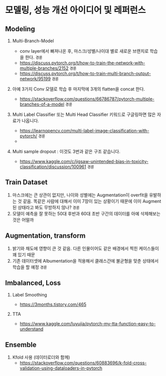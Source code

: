 # 모델링, 성능 개선 아이디어 및 레퍼런스

## Modeling

1. Multi-Branch-Model
    - conv layer에서 빠져나온 후, 마스크/성별/나이대 별로 새로운 브랜치로 학습을 한다. `경륜`
    - https://discuss.pytorch.org/t/how-to-train-the-network-with-multiple-branches/2152 `경륜`
    - https://discuss.pytorch.org/t/how-to-train-multi-branch-output-network/95199 `경륜`

  
2. 아예 3가지 Conv 모델로 학습 후 마지막에 3개의 flatten을 concat 한다.
    - https://stackoverflow.com/questions/66786787/pytorch-multiple-branches-of-a-model `경륜`

3. Multi Label Classifier 또는 Multi Head Classifier 키워드로 구글링하면 많은 자료가 나옵니다.
    - https://learnopencv.com/multi-label-image-classification-with-pytorch/ `경륜`
    - 

4. Multi sample dropout : 이것도 3번과 같은 구조 같습니다.
    - https://www.kaggle.com/c/jigsaw-unintended-bias-in-toxicity-classification/discussion/100961 `경륜`

## Train Dataset
1. 마스크에는 큰 상관이 없지만, 나이와 성별에는 Augmentation이 overfit을 유발하는 것 같음. 똑같은 사람에 대해서 이미 7장이 있는 상황이기 때문에 이미 Augment된 상태라고 봐도 무방하지 않나? `경륜`
2. 모델이 예측을 잘 못하는 50대 후반과 60대 초반 구간의 데이터를 아예 삭제해보는 것은 어떨까

## Augmentation, transform
1. 밝기와 채도에 영향이 큰 것 같음. 다른 인물이어도 같은 배경에서 찍힌 케이스들이 꽤 있기 때문
2. 기존 데이터셋에 Albumentation을 적용해서 클래스간에 불균형을 맞춘 상태에서 학습을 할 예정 `경륜`

## Imbalanced, Loss
1. Label Smoothing
    - https://3months.tistory.com/465

2. TTA
     - https://www.kaggle.com/luyujia/pytorch-my-tta-function-easy-to-understand

## Ensemble
1. Kfold 사용 (데이터로더와 함께)
    - https://stackoverflow.com/questions/60883696/k-fold-cross-validation-using-dataloaders-in-pytorch
